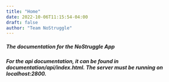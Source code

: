 ```yaml
---
title: "Home"
date: 2022-10-06T11:15:54-04:00
draft: false
author: "Team NoStruggle"
---
```


##### The documentation for the NoStruggle App

##### For the api documentation, it can be found in documentation/api/index.html. The server must be running on localhost:2800. 

